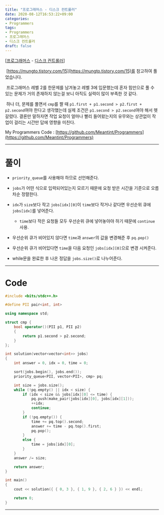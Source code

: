 ```yaml
---
title: "프로그래머스 - 디스크 컨트롤러"
date: 2020-08-12T16:53:22+09:00
categories:
- Programmers
tags:
- Programmers
- 프로그래머스
- 디스크 컨트롤러
draft: false
---
```


[[프로그래머스](https://programmers.co.kr/learn/courses/30/lessons/42627) - [디스크 컨트롤러](https://programmers.co.kr/learn/courses/30/lessons/42627)]

&nbsp;[https://mungto.tistory.com/15](https://mungto.tistory.com/15)를 참고하여 풀었습니다.

&nbsp;프로그래머스 레벨 2를 한문제를 남겨놓고 레벨 3에 입문했는데 혼자 힘만으로 풀 수 있는 문제가 거의 존재하지 않는걸 보니 아직도 실력이 많이 부족한 것 같다.

&nbsp;하나 더, 문제를 풀면서 `cmp`를 짤 때 `p1.first + p1.second > p2.first + p2.second`여야 한다고 생각했는데 실제 조건은 `p1.second > p2.second`여야 해서 헷갈렸다. 결론만 말하자면 작업 요청이 얼마나 빨리 들어왔는지의 유무와는 상관없이 작업이 걸리는 시간만 답에 영향을 미친다.

My Programmers Code : [https://github.com/Meantint/Programmers](https://github.com/Meantint/Programmers)

<hr>

# 풀이

- `priority_queue`를 사용해야 하므로 선언해준다.

- `jobs`가 어떤 식으로 입력되어있는지 모르기 때문에 요청 받은 시간을 기준으로 오름차순 정렬한다.

- `idx`가 `size`보다 작고 `jobs[idx][0]`이 `time`보다 작거나 같다면 우선순위 큐에 `jobs[idx]`를 넣어준다.
 
  - `time`보다 작은 요청들 모두 우선순위 큐에 넣어놓아야 하기 때문에 `continue` 사용.

- 우선순위 큐가 비어있지 않다면 `time`과 `answer`의 값을 변경해준 후 `pq.pop()`

- 우선순위 큐가 비어있다면 `time`을 다음 요청인 `jobs[idx][0]`으로 변경 시켜준다.

- while문을 완료한 후 나온 정답을 `jobs.size()`로 나누어준다.


<hr>

# Code

```c++
#include <bits/stdc++.h>

#define PII pair<int, int>

using namespace std;

struct cmp {
    bool operator()(PII p1, PII p2)
    {
        return p1.second > p2.second;
    }
};

int solution(vector<vector<int>> jobs)
{
    int answer = 0, idx = 0, time = 0;

    sort(jobs.begin(), jobs.end());
    priority_queue<PII, vector<PII>, cmp> pq;

    int size = jobs.size();
    while (!pq.empty() || idx < size) {
        if (idx < size && jobs[idx][0] <= time) {
            pq.push(make_pair(jobs[idx][0], jobs[idx][1]));
            ++idx;
            continue;
        }
        if (!pq.empty()) {
            time += pq.top().second;
            answer += time - pq.top().first;
            pq.pop();
        }
        else {
            time = jobs[idx][0];
        }
    }
    answer /= size;

    return answer;
}

int main()
{
    cout << solution({ { 0, 3 }, { 1, 9 }, { 2, 6 } }) << endl;

    return 0;
}
```

<hr>